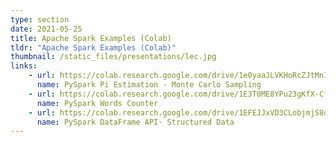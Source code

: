 ```yaml
---
type: section
date: 2021-05-25
title: Apache Spark Examples (Colab)
tldr: "Apache Spark Examples (Colab)"
thumbnail: /static_files/presentations/lec.jpg
links: 
    - url: https://colab.research.google.com/drive/1e0yaaJLVKHoRcZJtMn1Cix5NLXhYTT9W?usp=sharing
      name: PySpark Pi Estimation - Monte Carlo Sampling
    - url: https://colab.research.google.com/drive/1E3T0ME8YPu23gKfX-Cf4y93vCnfz-yCT?usp=sharing
      name: PySpark Words Counter
    - url: https://colab.research.google.com/drive/1EFEJJxVD3CLobjmjS8dnewytSLHe2FWQ?usp=sharing
      name: PySpark DataFrame API- Structured Data
---
```

